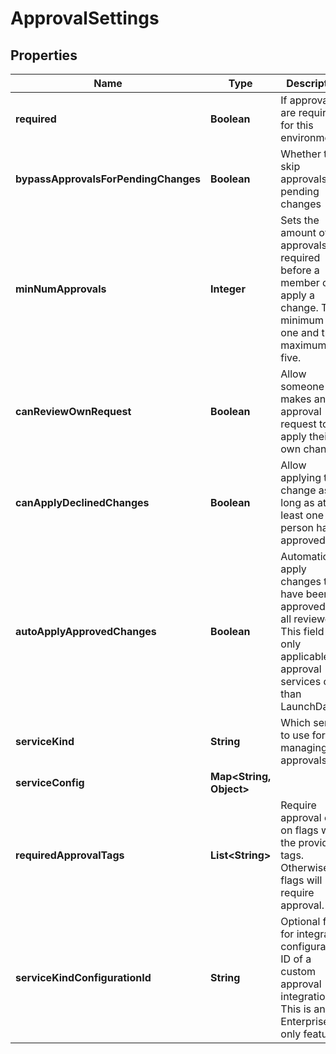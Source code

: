 

# ApprovalSettings


## Properties

| Name | Type | Description | Notes |
|------------ | ------------- | ------------- | -------------|
|**required** | **Boolean** | If approvals are required for this environment |  |
|**bypassApprovalsForPendingChanges** | **Boolean** | Whether to skip approvals for pending changes |  |
|**minNumApprovals** | **Integer** | Sets the amount of approvals required before a member can apply a change. The minimum is one and the maximum is five. |  |
|**canReviewOwnRequest** | **Boolean** | Allow someone who makes an approval request to apply their own change |  |
|**canApplyDeclinedChanges** | **Boolean** | Allow applying the change as long as at least one person has approved |  |
|**autoApplyApprovedChanges** | **Boolean** | Automatically apply changes that have been approved by all reviewers. This field is only applicable for approval services other than LaunchDarkly. |  [optional] |
|**serviceKind** | **String** | Which service to use for managing approvals |  |
|**serviceConfig** | **Map&lt;String, Object&gt;** |  |  |
|**requiredApprovalTags** | **List&lt;String&gt;** | Require approval only on flags with the provided tags. Otherwise all flags will require approval. |  |
|**serviceKindConfigurationId** | **String** | Optional field for integration configuration ID of a custom approval integration. This is an Enterprise-only feature. |  [optional] |



